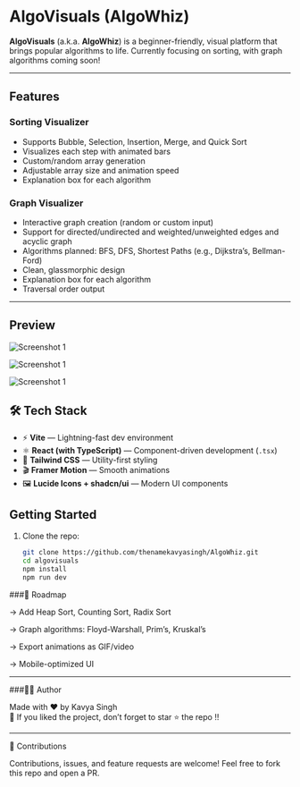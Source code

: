 #  AlgoVisuals (AlgoWhiz)

**AlgoVisuals** (a.k.a. **AlgoWhiz**) is a beginner-friendly, visual platform that brings popular algorithms to life. Currently focusing on sorting, with graph algorithms coming soon!

---

##  Features

### Sorting Visualizer
- Supports Bubble, Selection, Insertion, Merge, and Quick Sort  
- Visualizes each step with animated bars  
- Custom/random array generation  
- Adjustable array size and animation speed  
- Explanation box for each algorithm

### Graph Visualizer
- Interactive graph creation (random or custom input)  
- Support for directed/undirected and weighted/unweighted edges  and acyclic graph
- Algorithms planned: BFS, DFS, Shortest Paths (e.g., Dijkstra’s, Bellman-Ford)  
- Clean, glassmorphic design 
- Explanation box for each algorithm
- Traversal order output
---

## Preview
![Screenshot 1](images/s1.png)

![Screenshot 1](images/s2.png)

![Screenshot 1](images/s3.png)

## 🛠 Tech Stack

- ⚡ **Vite** — Lightning-fast dev environment  
- ⚛️ **React (with TypeScript)** — Component-driven development (`.tsx`)  
- 🎨 **Tailwind CSS** — Utility-first styling  
- 🎬 **Framer Motion** — Smooth animations  
- 🖼 **Lucide Icons + shadcn/ui** — Modern UI components 

##  Getting Started

1. Clone the repo:
   ```bash
   git clone https://github.com/thenamekavyasingh/AlgoWhiz.git
   cd algovisuals
   npm install
   npm run dev

###🔮 Roadmap

-> Add Heap Sort, Counting Sort, Radix Sort

-> Graph algorithms: Floyd-Warshall, Prim’s, Kruskal’s

-> Export animations as GIF/video

-> Mobile-optimized UI

---

###👩‍💻 Author

Made with ❤️ by Kavya Singh <br>
🌟 If you liked the project, don’t forget to star ⭐ the repo !!

--- 

🤝 Contributions

Contributions, issues, and feature requests are welcome!
Feel free to fork this repo and open a PR.


